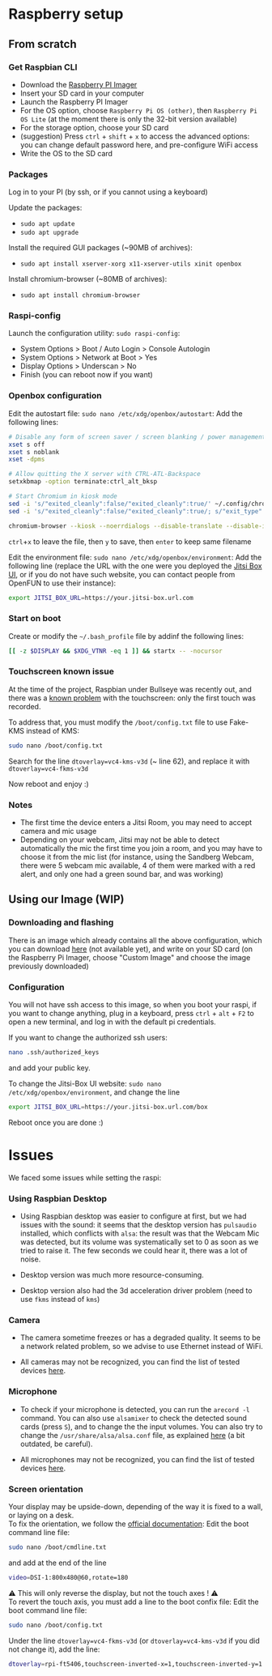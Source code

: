 # Raspberry setup

## From scratch

### Get Raspbian CLI
- Download the [Raspberry PI Imager](https://www.raspberrypi.com/software/)
- Insert your SD card in your computer
- Launch the Raspberry PI Imager
- For the OS option, choose `Raspberry Pi OS (other)`, then `Raspberry Pi OS Lite` (at the moment there is only the 32-bit version available)
- For the storage option, choose your SD card
- (suggestion) Press `ctrl` + `shift` + `x` to access the advanced options: you can change default password here, and pre-configure WiFi access
- Write the OS to the SD card

### Packages
Log in to your PI (by ssh, or if you cannot using a keyboard)

Update the packages:
- `sudo apt update`
- `sudo apt upgrade`

Install the required GUI packages (~90MB of archives):
- `sudo apt install xserver-xorg x11-xserver-utils xinit openbox`

Install chromium-browser (~80MB of archives):
- `sudo apt install chromium-browser`

### Raspi-config
Launch the configuration utility: `sudo raspi-config`:
- System Options > Boot / Auto Login > Console Autologin
- System Options > Network at Boot > Yes
- Display Options > Underscan > No
- Finish (you can reboot now if you want)

### Openbox configuration
Edit the autostart file: `sudo nano /etc/xdg/openbox/autostart`:
Add the following lines:
```bash
# Disable any form of screen saver / screen blanking / power management
xset s off
xset s noblank
xset -dpms

# Allow quitting the X server with CTRL-ATL-Backspace
setxkbmap -option terminate:ctrl_alt_bksp

# Start Chromium in kiosk mode
sed -i 's/"exited_cleanly":false/"exited_cleanly":true/' ~/.config/chromium/'Local State'
sed -i 's/"exited_cleanly":false/"exited_cleanly":true/; s/"exit_type":"[^"]\+"/"exit_type":"Normal"/' ~/.config/chromium/Default/Preferences

chromium-browser --kiosk --noerrdialogs --disable-translate --disable-infobars --disable-features=TranslateUI --disk-cache-dir=/dev/null --disable-pinch --overscroll-history-navigation=disabled --disable-features=TouchpadOverscrollHistoryNavigation $JITSI_BOX_URL
```
`ctrl`+`x` to leave the file, then `y` to save, then `enter` to keep same filename


Edit the environment file: `sudo nano /etc/xdg/openbox/environment`:
Add the following line (replace the URL with the one were you deployed the [Jitsi Box UI](./box-ui/README.md), or if you do not have such website, you can contact people from OpenFUN to use their instance):
```bash
export JITSI_BOX_URL=https://your.jitsi-box.url.com
```

### Start on boot
Create or modify the `~/.bash_profile` file by addinf the following lines:
```bash
[[ -z $DISPLAY && $XDG_VTNR -eq 1 ]] && startx -- -nocursor
```

### Touchscreen known issue
At the time of the project, Raspbian under Bullseye was recently out, and there was a [known problem](https://forums.raspberrypi.com/viewtopic.php?p=1944679) with the touchscreen: only the first touch was recorded.

To address that, you must modify the `/boot/config.txt` file to use Fake-KMS instead of KMS:
```bash
sudo nano /boot/config.txt
```
Search for the line `dtoverlay=vc4-kms-v3d` (~ line 62), and replace it with `dtoverlay=vc4-fkms-v3d`

Now reboot and enjoy :)

### Notes
- The first time the device enters a Jitsi Room, you may need to accept camera and mic usage
- Depending on your webcam, Jitsi may not be able to detect automatically the mic the first time you join a room, and you may have to choose it from the mic list (for instance, using the Sandberg Webcam, there were 5 webcam mic available, 4 of them were marked with a red alert, and only one had a green sound bar, and was working)


## Using our Image (WIP)

### Downloading and flashing
There is an image which already contains all the above configuration, which you can download [here]() (not available yet), and write on your SD card (on the Raspberry Pi Imager, choose "Custom Image" and choose the image previously downloaded)

### Configuration
You will not have ssh access to this image, so when you boot your raspi, if you want to change anything, plug in a keyboard, press `ctrl` + `alt` + `F2` to open a new terminal, and log in with the default pi credentials.

If you want to change the authorized ssh users:
```bash
nano .ssh/authorized_keys
```
and add your public key.

To change the Jitsi-Box UI website: `sudo nano /etc/xdg/openbox/environment`, and change the line
```bash
export JITSI_BOX_URL=https://your.jitsi-box.url.com/box
```

Reboot once you are done :)


# Issues

We faced some issues while setting the raspi:

### Using Raspbian Desktop
- Using Raspbian desktop was easier to configure at first, but we had issues with the sound: it seems that the desktop version has `pulsaudio` installed, which conflicts with `alsa`: the result was that the Webcam Mic was detected, but its volume was systematically set to 0 as soon as we tried to raise it. The few seconds we could hear it, there was a lot of noise.

- Desktop version was much more resource-consuming.

- Desktop version also had the 3d acceleration driver problem (need to use `fkms` instead of `kms`)

### Camera
- The camera sometime freezes or has a degraded quality. It seems to be a network related problem, so we advise to use Ethernet instead of WiFi.

- All cameras may not be recognized, you can find the list of tested devices [here](./Hardware_tested.md).

### Microphone
- To check if your microphone is detected, you can run the `arecord -l` command. You can also use `alsamixer` to check the detected sound cards (press `S`), and to change the the input volumes. You can also try to change the `/usr/share/alsa/alsa.conf` file, as explained [here](https://raspberrypi.stackexchange.com/questions/37177/best-way-to-setup-usb-mic-as-system-default-on-raspbian-jessie) (a bit outdated, be careful).

- All microphones may not be recognized, you can find the list of tested devices [here](./Hardware_tested.md).

### Screen orientation
Your display may be upside-down, depending of the way it is fixed to a wall, or laying on a desk.\
To fix the orientation, we follow the [official documentation](https://www.raspberrypi.com/documentation/accessories/display.html#screen-orientation):
Edit the boot command line file:
```bash
sudo nano /boot/cmdline.txt
```
and add at the end of the line
```bash
video=DSI-1:800x480@60,rotate=180
```

:warning: This will only reverse the display, but not the touch axes ! :warning:\
To revert the touch axis, you must add a line to the boot confix file:
Edit the boot command line file:
```bash
sudo nano /boot/config.txt
```
Under the line `dtoverlay=vc4-fkms-v3d` (or `dtoverlay=vc4-kms-v3d` if you did not change it), add the line:
```bash
dtoverlay=rpi-ft5406,touchscreen-inverted-x=1,touchscreen-inverted-y=1
```
